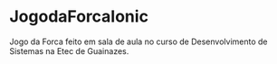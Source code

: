 # JogodaForcaIonic
Jogo da Forca feito em sala de aula no curso de Desenvolvimento de Sistemas na Etec de Guainazes.
